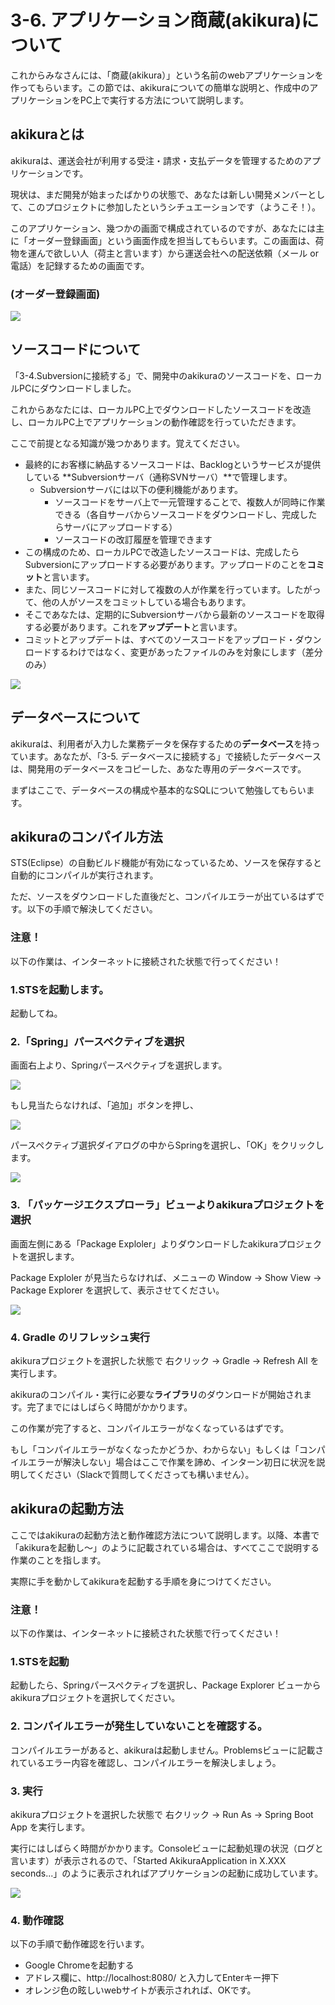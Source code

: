 # 3-6. アプリケーション商蔵(akikura)について

これからみなさんには、「商蔵(akikura）」という名前のwebアプリケーションを作ってもらいます。この節では、akikuraについての簡単な説明と、作成中のアプリケーションをPC上で実行する方法について説明します。

## akikuraとは
akikuraは、運送会社が利用する受注・請求・支払データを管理するためのアプリケーションです。

現状は、まだ開発が始まったばかりの状態で、あなたは新しい開発メンバーとして、このプロジェクトに参加したというシチュエーションです（ようこそ！）。

このアプリケーション、幾つかの画面で構成されているのですが、あなたには主に「オーダー登録画面」という画面作成を担当してもらいます。この画面は、荷物を運んで欲しい人（荷主と言います）から運送会社への配送依頼（メール or 電話）を記録するための画面です。

### (オーダー登録画面)
![](../images/image-03-0055.png)

## ソースコードについて
「3-4.Subversionに接続する」で、開発中のakikuraのソースコードを、ローカルPCにダウンロードしました。

これからあなたには、ローカルPC上でダウンロードしたソースコードを改造し、ローカルPC上でアプリケーションの動作確認を行っていただきます。

ここで前提となる知識が幾つかあります。覚えてください。

- 最終的にお客様に納品するソースコードは、Backlogというサービスが提供している **Subversionサーバ（通称SVNサーバ）**で管理します。
  - Subversionサーバには以下の便利機能があります。
    - ソースコードをサーバ上で一元管理することで、複数人が同時に作業できる（各自サーバからソースコードをダウンロードし、完成したらサーバにアップロードする）
    - ソースコードの改訂履歴を管理できます
- この構成のため、ローカルPCで改造したソースコードは、完成したらSubversionにアップロードする必要があります。アップロードのことを**コミット**と言います。
- また、同じソースコードに対して複数の人が作業を行っています。したがって、他の人がソースをコミットしている場合もあります。
- そこであなたは、定期的にSubversionサーバから最新のソースコードを取得する必要があります。これを**アップデート**と言います。
- コミットとアップデートは、すべてのソースコードをアップロード・ダウンロードするわけではなく、変更があったファイルのみを対象にします（差分のみ）

![](../images/image-03-0056.png)

## データベースについて
akikuraは、利用者が入力した業務データを保存するための**データベース**を持っています。あなたが、「3-5. データベースに接続する」で接続したデータベースは、開発用のデータベースをコピーした、あなた専用のデータベースです。

まずはここで、データベースの構成や基本的なSQLについて勉強してもらいます。

## akikuraのコンパイル方法
STS(Eclipse）の自動ビルド機能が有効になっているため、ソースを保存すると自動的にコンパイルが実行されます。

ただ、ソースをダウンロードした直後だと、コンパイルエラーが出ているはずです。以下の手順で解決してください。

### 注意！
以下の作業は、インターネットに接続された状態で行ってください！

### 1.STSを起動します。
起動してね。

### 2.「Spring」パースペクティブを選択
画面右上より、Springパースペクティブを選択します。

![](../images/image-03-0057.png)

もし見当たらなければ、「追加」ボタンを押し、

![](../images/image-03-0058.png)

パースペクティブ選択ダイアログの中からSpringを選択し、「OK」をクリックします。

![](../images/image-03-0059.png)

### 3. 「パッケージエクスプローラ」ビューよりakikuraプロジェクトを選択

画面左側にある「Package Exploler」よりダウンロードしたakikuraプロジェクトを選択します。

Package Exploler が見当たらなければ、メニューの
 Window -> Show View -> Package Explorer を選択して、表示させてください。
 
 ![](../images/image-03-0060.png)
 
### 4. Gradle のリフレッシュ実行
akikuraプロジェクトを選択した状態で 右クリック -> Gradle -> Refresh All を実行します。

akikuraのコンパイル・実行に必要な**ライブラリ**のダウンロードが開始されます。完了までにはしばらく時間がかかります。

この作業が完了すると、コンパイルエラーがなくなっているはずです。

もし「コンパイルエラーがなくなったかどうか、わからない」もしくは「コンパイルエラーが解決しない」場合はここで作業を諦め、インターン初日に状況を説明してください（Slackで質問してくださっても構いません）。

## akikuraの起動方法
ここではakikuraの起動方法と動作確認方法について説明します。以降、本書で「akikuraを起動し〜」のように記載されている場合は、すべてここで説明する作業のことを指します。

実際に手を動かしてakikuraを起動する手順を身につけてください。

### 注意！
以下の作業は、インターネットに接続された状態で行ってください！

### 1.STSを起動
起動したら、Springパースペクティブを選択し、Package Explorer ビューからakikuraプロジェクトを選択してください。

### 2. コンパイルエラーが発生していないことを確認する。
コンパイルエラーがあると、akikuraは起動しません。Problemsビューに記載されているエラー内容を確認し、コンパイルエラーを解決しましょう。

### 3. 実行
akikuraプロジェクトを選択した状態で 右クリック -> Run As -> Spring Boot App を実行します。

実行にはしばらく時間がかかります。Consoleビューに起動処理の状況（ログと言います）が表示されるので、「Started AkikuraApplication in X.XXX seconds...」のように表示されればアプリケーションの起動に成功しています。

 ![](../images/image-03-0061.png)

### 4. 動作確認
以下の手順で動作確認を行います。
- Google Chromeを起動する
- アドレス欄に、http://localhost:8080/ と入力してEnterキー押下
- オレンジ色の眩しいwebサイトが表示されれば、OKです。

